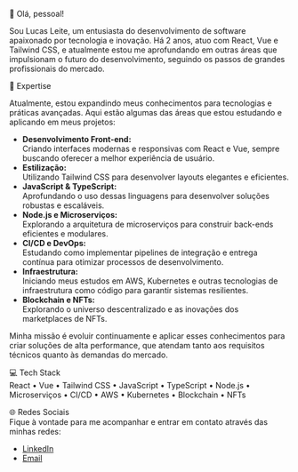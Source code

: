 👋 Olá, pessoal!

Sou Lucas Leite, um entusiasta do desenvolvimento de software apaixonado por tecnologia e inovação. Há 2 anos, atuo com React, Vue e Tailwind CSS, e atualmente estou me aprofundando em outras áreas que impulsionam o futuro do desenvolvimento, seguindo os passos de grandes profissionais do mercado.

🚀 Expertise  

Atualmente, estou expandindo meus conhecimentos para tecnologias e práticas avançadas. Aqui estão algumas das áreas que estou estudando e aplicando em meus projetos:

- **Desenvolvimento Front-end:**  
  Criando interfaces modernas e responsivas com React e Vue, sempre buscando oferecer a melhor experiência de usuário.
- **Estilização:**  
  Utilizando Tailwind CSS para desenvolver layouts elegantes e eficientes.
- **JavaScript & TypeScript:**  
  Aprofundando o uso dessas linguagens para desenvolver soluções robustas e escaláveis.
- **Node.js e Microserviços:**  
  Explorando a arquitetura de microserviços para construir back-ends eficientes e modulares.
- **CI/CD e DevOps:**  
  Estudando como implementar pipelines de integração e entrega contínua para otimizar processos de desenvolvimento.
- **Infraestrutura:**  
  Iniciando meus estudos em AWS, Kubernetes e outras tecnologias de infraestrutura como código para garantir sistemas resilientes.
- **Blockchain e NFTs:**  
  Explorando o universo descentralizado e as inovações dos marketplaces de NFTs.

Minha missão é evoluir continuamente e aplicar esses conhecimentos para criar soluções de alta performance, que atendam tanto aos requisitos técnicos quanto às demandas do mercado.

💻 Tech Stack  
React • Vue • Tailwind CSS • JavaScript • TypeScript • Node.js • Microserviços • CI/CD • AWS • Kubernetes • Blockchain • NFTs

🌐 Redes Sociais  
Fique à vontade para me acompanhar e entrar em contato através das minhas redes:

- [LinkedIn](https://www.linkedin.com/in/lucas-leite-453688125/)
- [Email](mailto:lleitedev@gmail.com)
